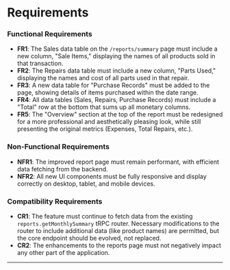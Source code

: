 # Requirements

### Functional Requirements
- **FR1**: The Sales data table on the `/reports/summary` page must include a new column, "Sale Items," displaying the names of all products sold in that transaction.
- **FR2**: The Repairs data table must include a new column, "Parts Used," displaying the names and cost of all parts used in that repair.
- **FR3**: A new data table for "Purchase Records" must be added to the page, showing details of items purchased within the date range.
- **FR4**: All data tables (Sales, Repairs, Purchase Records) must include a "Total" row at the bottom that sums up all monetary columns.
- **FR5**: The "Overview" section at the top of the report must be redesigned for a more professional and aesthetically pleasing look, while still presenting the original metrics (Expenses, Total Repairs, etc.).

### Non-Functional Requirements
- **NFR1**: The improved report page must remain performant, with efficient data fetching from the backend.
- **NFR2**: All new UI components must be fully responsive and display correctly on desktop, tablet, and mobile devices.

### Compatibility Requirements
- **CR1**: The feature must continue to fetch data from the existing `reports.getMonthlySummary` tRPC router. Necessary modifications to the router to include additional data (like product names) are permitted, but the core endpoint should be evolved, not replaced.
- **CR2**: The enhancements to the reports page must not negatively impact any other part of the application.

---
